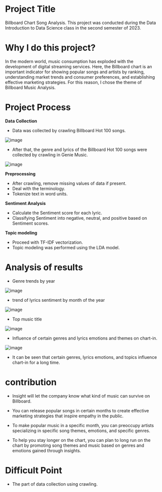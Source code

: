 # Project Title
Billboard Chart Song Analysis. This project was conducted during the Data Introduction to Data Science class in the second semester of 2023.

# Why I do this project?
In the modern world, music consumption has exploded with the development of digital streaming services. Here, the Billboard chart is an important indicator for showing popular songs and artists by ranking, understanding market trends and consumer preferences, and establishing effective marketing strategies. For this reason, I chose the theme of Billboard Music Analysis.

# Project Process

**Data Collection**
+ Data was collected by crawling Billboard Hot 100 songs.

![image](https://github.com/user-attachments/assets/54893d2f-83ef-4178-bf15-d4c0e3db6e49)

+ After that, the genre and lyrics of the Billboard Hot 100 songs were collected by crawling in Genie Music.

![image](https://github.com/user-attachments/assets/ee0a7f07-fa0a-48e2-a4d9-ce63a3b4b4e9)


**Preprocessing**

- After crawling, remove missing values of data if present.
- Deal with the terminology.
- Tokenize text in word units.


**Sentiment Analysis**
- Calculate the Sentiment score for each lyric.
- Classifying Sentiment into negative, neutral, and positive based on Sentiment scores.

**Topic modeling**
- Proceed with TF-IDF vectorization.
- Topic modeling was performed using the LDA model.

# Analysis of results
+ Genre trends by year

![image](https://github.com/user-attachments/assets/28028d88-112a-4ec1-aa95-5b189b3ebaf3)

+ trend of lyrics sentiment by month of the year

![image](https://github.com/user-attachments/assets/5b6d8d13-b692-4dd8-8fa7-a1bbb3c30453)

+ Top music title

![image](https://github.com/user-attachments/assets/091a4a84-d951-472b-b849-cf13f2a881fb)

+ Influence of certain genres and lyrics emotions and themes on chart-in.

![image](https://github.com/user-attachments/assets/efbc83b6-f65a-40c8-b538-33d44b4819fe)

- It can be seen that certain genres, lyrics emotions, and topics influence chart-in for a long time.

# contribution
- Insight will let the company know what kind of music can survive on Billboard.

- You can release popular songs in certain months to create effective marketing strategies that inspire empathy in the public.

- To make popular music in a specific month, you can preoccupy artists specializing in specific song themes, emotions, and specific genres.

- To help you stay longer on the chart, you can plan to long run on the chart by promoting song themes and music based on genres and emotions gained through insights.

# Difficult Point
- The part of data collection using crawling.